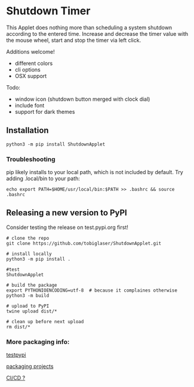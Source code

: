 # Shutdown Timer

This Applet does nothing more than scheduling a system shutdown according to the entered time.
Increase and decrease the timer value with the mouse wheel, start and stop the timer via left click.

Additions welcome!
  - different colors
  - cli options
  - OSX support

Todo:
  - window icon (shutdown button merged with clock dial)
  - include font
  - support for dark themes

## Installation

    python3 -m pip install ShutdownApplet

### Troubleshooting
pip likely installs to your local path, which is not included by default. Try adding .local/bin to your path:

    echo export PATH=$HOME/usr/local/bin:$PATH >> .bashrc && source .bashrc

## Releasing a new version to PyPI
Consider testing the release on test.pypi.org first!

    # clone the repo
    git clone https://github.com/tobiglaser/ShutdownApplet.git

    # install locally
    python3 -m pip install .

    #test
    ShutdownApplet
    
    # build the package
    export PYTHONIOENCODING=utf-8  # because it complaines otherwise
    python3 -m build

    # upload to PyPI
    twine upload dist/*

    # clean up before next upload
    rm dist/*

### More packaging info:
[testpypi](https://packaging.python.org/en/latest/guides/using-testpypi/)

[packaging projects](https://packaging.python.org/en/latest/tutorials/packaging-projects/)

[CI/CD ?](https://packaging.python.org/en/latest/guides/publishing-package-distribution-releases-using-github-actions-ci-cd-workflows/)